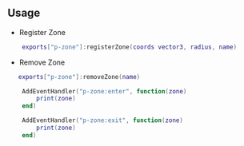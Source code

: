 ## Usage

- Register Zone
```lua
    exports["p-zone"]:registerZone(coords vector3, radius, name)
```

- Remove Zone
```lua
   exports["p-zone"]:removeZone(name)
```

```lua
    AddEventHandler("p-zone:enter", function(zone)
        print(zone)
    end)

    AddEventHandler("p-zone:exit", function(zone)
        print(zone)
    end)
```
